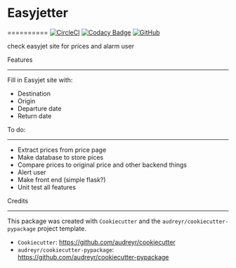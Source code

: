 # Easyjetter

==========
[![CircleCI](https://circleci.com/gh/Damirebergen/Easyjetter/tree/master.svg?style=svg)](https://circleci.com/gh/Damirebergen/Easyjetter/tree/master)
[![Codacy Badge](https://api.codacy.com/project/badge/Grade/d488f738209c485d9163c7f43d25bb3a)](https://www.codacy.com/app/Damirebergen/Easyjetter?utm_source=github.com&amp;utm_medium=referral&amp;utm_content=Damirebergen/Easyjetter&amp;utm_campaign=Badge_Grade)
[![GitHub](https://img.shields.io/github/license/damirebergen/easyjetter.svg?color=dark-green)](https://github.com/damirebergen/easyjetter/blob/master/LICENSE)

check easyjet site for prices and alarm user

Features

--------

Fill in Easyjet site with:

* Destination
* Origin
* Departure date
* Return date

To do:

--------

* Extract prices from price page
* Make database to store pices
* Compare prices to original price and other backend things
* Alert user
* Make front end (simple flask?)
* Unit test all features

Credits

--------

This package was created with `Cookiecutter` and the `audreyr/cookiecutter-pypackage` project template.

* `Cookiecutter`: <https://github.com/audreyr/cookiecutter>
* `audreyr/cookiecutter-pypackage`: <https://github.com/audreyr/cookiecutter-pypackage>
